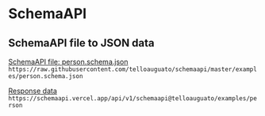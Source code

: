 # SchemaAPI

## SchemaAPI file to JSON data

[SchemaAPI file: person.schema.json](https://raw.githubusercontent.com/telloauguato/schemaapi/master/examples/person.schema.json)
```https://raw.githubusercontent.com/telloauguato/schemaapi/master/examples/person.schema.json```

[Response data](https://schemaapi.vercel.app/api/v1/schemaapi@telloauguato/examples/person)
```https://schemaapi.vercel.app/api/v1/schemaapi@telloauguato/examples/person```
